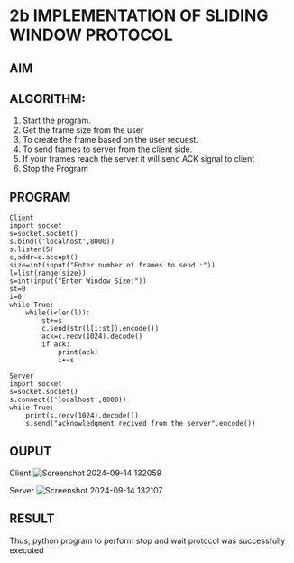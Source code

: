 # 2b IMPLEMENTATION OF SLIDING WINDOW PROTOCOL
## AIM
## ALGORITHM:
1. Start the program.
2. Get the frame size from the user
3. To create the frame based on the user request.
4. To send frames to server from the client side.
5. If your frames reach the server it will send ACK signal to client
6. Stop the Program
## PROGRAM
```
Client
import socket
s=socket.socket()
s.bind(('localhost',8000))
s.listen(5)
c,addr=s.accept()
size=int(input("Enter number of frames to send :"))
l=list(range(size))
s=int(input("Enter Window Size:"))
st=0
i=0
while True:
    while(i<len(l)):
        st+=s
        c.send(str(l[i:st]).encode())
        ack=c.recv(1024).decode()
        if ack:
            print(ack)
            i+=s

Server
import socket
s=socket.socket()
s.connect(('localhost',8000))
while True:
    print(s.recv(1024).decode())
    s.send("acknowledgment recived from the server".encode())
```
## OUPUT

Client
![Screenshot 2024-09-14 132059](https://github.com/user-attachments/assets/5aa8881f-2707-4485-b9fb-0410e335c232)

Server
![Screenshot 2024-09-14 132107](https://github.com/user-attachments/assets/206f20dd-6945-49db-baf4-b1090aeed5f3)


## RESULT
Thus, python program to perform stop and wait protocol was successfully executed
